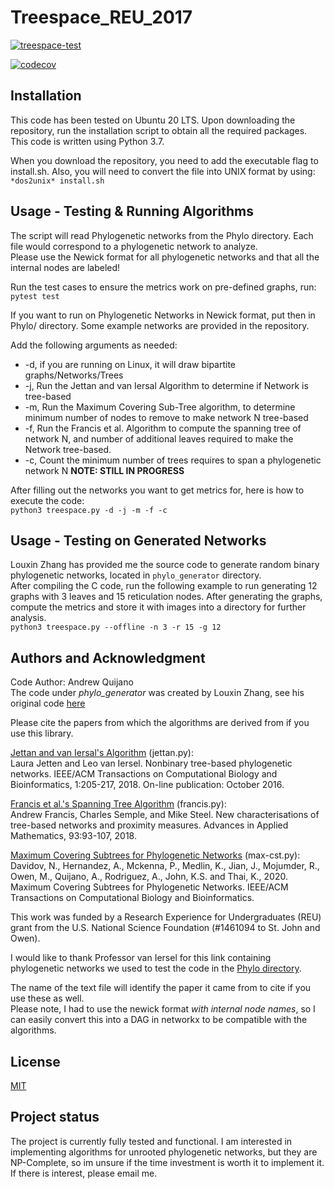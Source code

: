 # Treespace_REU_2017
[![treespace-test](https://github.com/AndrewQuijano/Treespace_REU_2017/actions/workflows/treespace-test.yml/badge.svg?branch=main)](https://github.com/AndrewQuijano/Treespace_REU_2017/actions/workflows/treespace-test.yml)

[![codecov](https://codecov.io/gh/AndrewQuijano/Treespace_REU_2017/branch/main/graph/badge.svg?token=DG1IUGC12E)](https://codecov.io/gh/AndrewQuijano/Treespace_REU_2017)

## Installation
This code has been tested on Ubuntu 20 LTS. Upon downloading the repository, run the installation script to obtain all the required packages. This code is written using Python 3.7.

When you download the repository, you need to add the executable flag to install.sh. Also, you will need to convert the file into UNIX format by using:  
`*dos2unix* install.sh`

## Usage - Testing & Running Algorithms
The script will read Phylogenetic networks from the Phylo directory. Each file would correspond to a phylogenetic network to analyze.  
Please use the Newick format for all phylogenetic networks and that all the internal nodes are labeled!

Run the test cases to ensure the metrics work on pre-defined graphs, run:  
`pytest test`

If you want to run on Phylogenetic Networks in Newick format, put then in Phylo/ directory. Some example networks are provided in the repository.

Add the following arguments as needed:  
* -d, if you are running on Linux, it will draw bipartite graphs/Networks/Trees
* -j, Run the Jettan and van Iersal Algorithm to determine if Network is tree-based
* -m, Run the Maximum Covering Sub-Tree algorithm, to determine minimum number of nodes to remove to make network N tree-based
* -f, Run the Francis et al. Algorithm to compute the spanning tree of network N, and number of additional leaves required to make the Network tree-based.
* -c, Count the minimum number of trees requires to span a phylogenetic network N **NOTE: STILL IN PROGRESS**

After filling out the networks you want to get metrics for, here is how to execute the code:  
`python3 treespace.py -d -j -m -f -c`

## Usage - Testing on Generated Networks
Louxin Zhang has provided me the source code to generate random binary phylogenetic networks, located in `phylo_generator` directory.  
After compiling the C code, run the following example to run generating 12 graphs with 3 leaves and 15 
reticulation nodes. After generating the graphs, compute the metrics and store it with images into a directory for further analysis.  
`python3 treespace.py --offline -n 3 -r 15 -g 12`

## Authors and Acknowledgment
Code Author: Andrew Quijano  
The code under *phylo_generator* was created by Louxin Zhang, see his original code [here](https://github.com/LX-Zhang/Phylogenetic-Networks)  

Please cite the papers from which the algorithms are derived from if you use this library.  

[Jettan and van Iersal's Algorithm](https://arxiv.org/abs/1601.04974) (jettan.py):  
Laura Jetten and Leo van Iersel. Nonbinary tree-based phylogenetic networks. IEEE/ACM Transactions on Computational Biology and Bioinformatics, 1:205-217, 2018. On-line publication: October 2016.

[Francis et al.'s Spanning Tree Algorithm](https://arxiv.org/abs/1611.04225) (francis.py):  
Andrew Francis, Charles Semple, and Mike Steel. New characterisations of tree-based networks and proximity measures. Advances in Applied Mathematics, 93:93-107, 2018.  

[Maximum Covering Subtrees for Phylogenetic Networks](https://arxiv.org/abs/2009.12413) (max-cst.py):  
Davidov, N., Hernandez, A., Mckenna, P., Medlin, K., Jian, J., Mojumder, R., Owen, M., Quijano, A., Rodriguez, A., John, K.S. and Thai, K., 2020. Maximum Covering Subtrees for Phylogenetic Networks. IEEE/ACM Transactions on Computational Biology and Bioinformatics.

This work was funded by a Research Experience for Undergraduates (REU) grant from the U.S. National Science Foundation (#1461094 to St. John and Owen).  

I would like to thank Professor van Iersel for this link containing phylogenetic networks we used to test the code in the [Phylo directory](http://phylnet.univ-mlv.fr/recophync/networkDraw.php).


The name of the text file will identify the paper it came from to cite if you use these as well.  
Please note, I had to use the newick format *with internal node names*, so I can easily convert this into a DAG in networkx to be compatible with the algorithms.

## License
[MIT](https://choosealicense.com/licenses/mit/)

## Project status
The project is currently fully tested and functional. I am interested in implementing algorithms for unrooted phylogenetic networks, but they are NP-Complete, so im unsure if the time investment is worth it to implement it. If there is interest, please email me.
